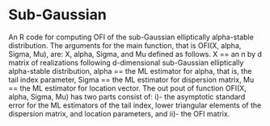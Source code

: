 # Sub-Gaussian
An R code for computing OFI of the sub-Gaussian elliptically alpha-stable distribution.
The arguments for the main function, that is OFI(X, alpha, Sigma, Mu), are: X, alpha, Sigma, and Mu defined as follows. 
X     == an n by d matrix of realizations following d-dimensional sub-Gaussian elliptically alpha-stable distribution,
alpha == the ML estimator for alpha, that is, the tail index parameter,
Sigma == the ML estimator for dispersion matrix,
Mu    == the ML estimator for location vector.
The out pout of function OFI(X, alpha, Sigma, Mu) has two parts consist of: i)- the asymptotic standard error for the ML estimators of the tail index, lower triangular elements of the dispersion matrix, and location parameters, and ii)- the OFI matrix.
